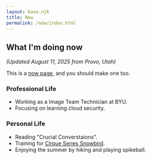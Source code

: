 ```yaml
---
layout: base.njk
title: Now
permalink: /now/index.html
---
```

## What I'm doing now

*(Updated August 11, 2025 from Provo, Utah)*

This is a [now page](https://nownownow.com/about), and you should make one too.

### Professional Life
* Working as a Image Team Technician at BYU.
* Focusing on learning cloud security.
<!-- * Collaborating on [A Project]. -->

### Personal Life
* Reading "Crucial Converstaions".
* Training for [Cirque Series Snowbird](https://www.cirqueseries.com/snowbird).
* Enjoying the summer by hiking and playing spikeball.